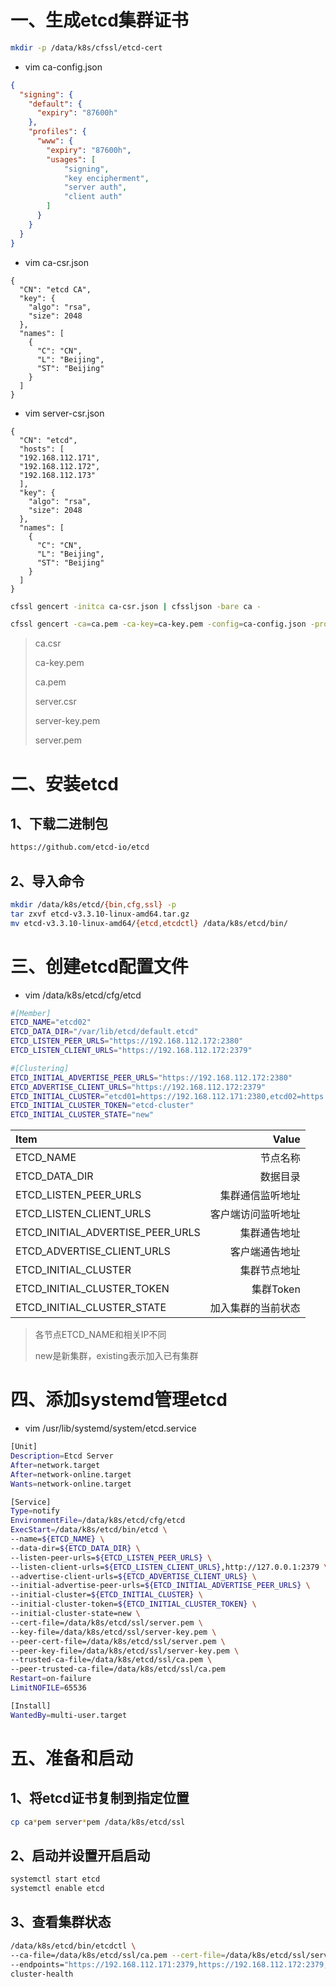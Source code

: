 # 一、生成etcd集群证书

```bash
mkdir -p /data/k8s/cfssl/etcd-cert
```

* vim ca-config.json

```json
{
  "signing": {
    "default": {
      "expiry": "87600h"
    },
    "profiles": {
      "www": {
        "expiry": "87600h",
        "usages": [
            "signing",
            "key encipherment",
            "server auth",
            "client auth"
        ]
      }
    }
  }
}
```


* vim ca-csr.json

```
{
  "CN": "etcd CA",
  "key": {
    "algo": "rsa",
    "size": 2048
  },
  "names": [
    {
      "C": "CN",
      "L": "Beijing",
      "ST": "Beijing"
    }
  ]
}
```

* vim server-csr.json

```
{
  "CN": "etcd",
  "hosts": [
  "192.168.112.171",
  "192.168.112.172",
  "192.168.112.173"
  ],
  "key": {
    "algo": "rsa",
    "size": 2048
  },
  "names": [
    {
      "C": "CN",
      "L": "Beijing",
      "ST": "Beijing"
    }
  ]
}
```

```bash
cfssl gencert -initca ca-csr.json | cfssljson -bare ca -
```
```bash
cfssl gencert -ca=ca.pem -ca-key=ca-key.pem -config=ca-config.json -profile=www server-csr.json | cfssljson -bare server
```

>ca.csr
>
>ca-key.pem
>
>ca.pem
>
>server.csr
>
>server-key.pem
>
>server.pem



# 二、安装etcd

## 1、下载二进制包

```bash
https://github.com/etcd-io/etcd
```

## 2、导入命令

```bash
mkdir /data/k8s/etcd/{bin,cfg,ssl} -p
tar zxvf etcd-v3.3.10-linux-amd64.tar.gz
mv etcd-v3.3.10-linux-amd64/{etcd,etcdctl} /data/k8s/etcd/bin/
```

# 三、创建etcd配置文件

* vim /data/k8s/etcd/cfg/etcd

```bash
#[Member]
ETCD_NAME="etcd02"
ETCD_DATA_DIR="/var/lib/etcd/default.etcd"
ETCD_LISTEN_PEER_URLS="https://192.168.112.172:2380"
ETCD_LISTEN_CLIENT_URLS="https://192.168.112.172:2379"

#[Clustering]
ETCD_INITIAL_ADVERTISE_PEER_URLS="https://192.168.112.172:2380"
ETCD_ADVERTISE_CLIENT_URLS="https://192.168.112.172:2379"
ETCD_INITIAL_CLUSTER="etcd01=https://192.168.112.171:2380,etcd02=https://192.168.112.172:2380,etcd03=https://192.168.112.173:2380"
ETCD_INITIAL_CLUSTER_TOKEN="etcd-cluster"
ETCD_INITIAL_CLUSTER_STATE="new"
```

| Item      |    Value |
| :-------- | --------:|
| ETCD_NAME | 节点名称 |
| ETCD_DATA_DIR | 数据目录|
| ETCD_LISTEN_PEER_URLS | 集群通信监听地址 |
| ETCD_LISTEN_CLIENT_URLS | 客户端访问监听地址 |
| ETCD_INITIAL_ADVERTISE_PEER_URLS | 集群通告地址 |
| ETCD_ADVERTISE_CLIENT_URLS | 客户端通告地址 |
| ETCD_INITIAL_CLUSTER | 集群节点地址 |
| ETCD_INITIAL_CLUSTER_TOKEN  | 集群Token |
| ETCD_INITIAL_CLUSTER_STATE | 加入集群的当前状态 |
>各节点ETCD_NAME和相关IP不同
>
>new是新集群，existing表示加入已有集群

# 四、添加systemd管理etcd

* vim /usr/lib/systemd/system/etcd.service

```bash
[Unit]
Description=Etcd Server
After=network.target
After=network-online.target
Wants=network-online.target

[Service]
Type=notify
EnvironmentFile=/data/k8s/etcd/cfg/etcd
ExecStart=/data/k8s/etcd/bin/etcd \
--name=${ETCD_NAME} \
--data-dir=${ETCD_DATA_DIR} \
--listen-peer-urls=${ETCD_LISTEN_PEER_URLS} \
--listen-client-urls=${ETCD_LISTEN_CLIENT_URLS},http://127.0.0.1:2379 \
--advertise-client-urls=${ETCD_ADVERTISE_CLIENT_URLS} \
--initial-advertise-peer-urls=${ETCD_INITIAL_ADVERTISE_PEER_URLS} \
--initial-cluster=${ETCD_INITIAL_CLUSTER} \
--initial-cluster-token=${ETCD_INITIAL_CLUSTER_TOKEN} \
--initial-cluster-state=new \
--cert-file=/data/k8s/etcd/ssl/server.pem \
--key-file=/data/k8s/etcd/ssl/server-key.pem \
--peer-cert-file=/data/k8s/etcd/ssl/server.pem \
--peer-key-file=/data/k8s/etcd/ssl/server-key.pem \
--trusted-ca-file=/data/k8s/etcd/ssl/ca.pem \
--peer-trusted-ca-file=/data/k8s/etcd/ssl/ca.pem
Restart=on-failure
LimitNOFILE=65536

[Install]
WantedBy=multi-user.target
```

# 五、准备和启动

## 1、将etcd证书复制到指定位置

```bash
cp ca*pem server*pem /data/k8s/etcd/ssl
```

## 2、启动并设置开启启动

```bash
systemctl start etcd
systemctl enable etcd
```

## 3、查看集群状态

```bash
/data/k8s/etcd/bin/etcdctl \
--ca-file=/data/k8s/etcd/ssl/ca.pem --cert-file=/data/k8s/etcd/ssl/server.pem --key-file=/data/k8s/etcd/ssl/server-key.pem \
--endpoints="https://192.168.112.171:2379,https://192.168.112.172:2379,https://192.168.112.173:2379" \
cluster-health
```